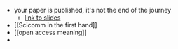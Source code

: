 - your paper is published, it's not the end of the journey
	- [link to slides](https://doi.org/10.5281/zenodo.5140429)
- [[Scicomm in the first hand]]
- [[open access meaning]]
-